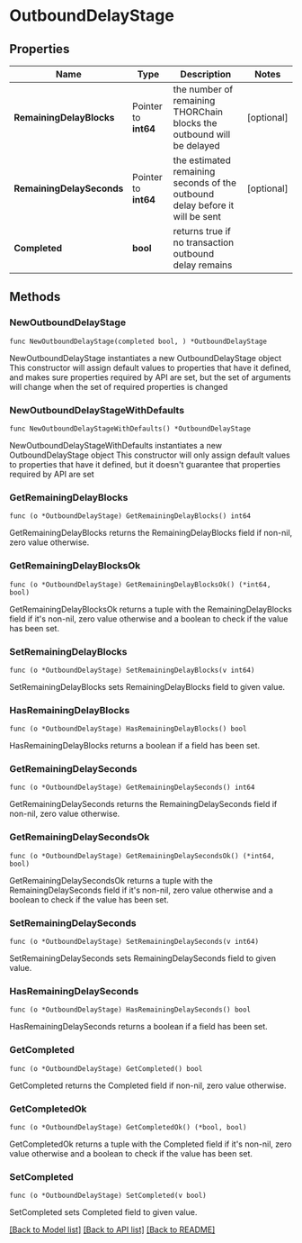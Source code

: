 # OutboundDelayStage

## Properties

Name | Type | Description | Notes
------------ | ------------- | ------------- | -------------
**RemainingDelayBlocks** | Pointer to **int64** | the number of remaining THORChain blocks the outbound will be delayed | [optional] 
**RemainingDelaySeconds** | Pointer to **int64** | the estimated remaining seconds of the outbound delay before it will be sent | [optional] 
**Completed** | **bool** | returns true if no transaction outbound delay remains | 

## Methods

### NewOutboundDelayStage

`func NewOutboundDelayStage(completed bool, ) *OutboundDelayStage`

NewOutboundDelayStage instantiates a new OutboundDelayStage object
This constructor will assign default values to properties that have it defined,
and makes sure properties required by API are set, but the set of arguments
will change when the set of required properties is changed

### NewOutboundDelayStageWithDefaults

`func NewOutboundDelayStageWithDefaults() *OutboundDelayStage`

NewOutboundDelayStageWithDefaults instantiates a new OutboundDelayStage object
This constructor will only assign default values to properties that have it defined,
but it doesn't guarantee that properties required by API are set

### GetRemainingDelayBlocks

`func (o *OutboundDelayStage) GetRemainingDelayBlocks() int64`

GetRemainingDelayBlocks returns the RemainingDelayBlocks field if non-nil, zero value otherwise.

### GetRemainingDelayBlocksOk

`func (o *OutboundDelayStage) GetRemainingDelayBlocksOk() (*int64, bool)`

GetRemainingDelayBlocksOk returns a tuple with the RemainingDelayBlocks field if it's non-nil, zero value otherwise
and a boolean to check if the value has been set.

### SetRemainingDelayBlocks

`func (o *OutboundDelayStage) SetRemainingDelayBlocks(v int64)`

SetRemainingDelayBlocks sets RemainingDelayBlocks field to given value.

### HasRemainingDelayBlocks

`func (o *OutboundDelayStage) HasRemainingDelayBlocks() bool`

HasRemainingDelayBlocks returns a boolean if a field has been set.

### GetRemainingDelaySeconds

`func (o *OutboundDelayStage) GetRemainingDelaySeconds() int64`

GetRemainingDelaySeconds returns the RemainingDelaySeconds field if non-nil, zero value otherwise.

### GetRemainingDelaySecondsOk

`func (o *OutboundDelayStage) GetRemainingDelaySecondsOk() (*int64, bool)`

GetRemainingDelaySecondsOk returns a tuple with the RemainingDelaySeconds field if it's non-nil, zero value otherwise
and a boolean to check if the value has been set.

### SetRemainingDelaySeconds

`func (o *OutboundDelayStage) SetRemainingDelaySeconds(v int64)`

SetRemainingDelaySeconds sets RemainingDelaySeconds field to given value.

### HasRemainingDelaySeconds

`func (o *OutboundDelayStage) HasRemainingDelaySeconds() bool`

HasRemainingDelaySeconds returns a boolean if a field has been set.

### GetCompleted

`func (o *OutboundDelayStage) GetCompleted() bool`

GetCompleted returns the Completed field if non-nil, zero value otherwise.

### GetCompletedOk

`func (o *OutboundDelayStage) GetCompletedOk() (*bool, bool)`

GetCompletedOk returns a tuple with the Completed field if it's non-nil, zero value otherwise
and a boolean to check if the value has been set.

### SetCompleted

`func (o *OutboundDelayStage) SetCompleted(v bool)`

SetCompleted sets Completed field to given value.



[[Back to Model list]](../README.md#documentation-for-models) [[Back to API list]](../README.md#documentation-for-api-endpoints) [[Back to README]](../README.md)


